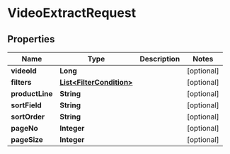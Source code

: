

# VideoExtractRequest


## Properties

Name | Type | Description | Notes
------------ | ------------- | ------------- | -------------
**videoId** | **Long** |  |  [optional]
**filters** | [**List&lt;FilterCondition&gt;**](FilterCondition.md) |  |  [optional]
**productLine** | **String** |  |  [optional]
**sortField** | **String** |  |  [optional]
**sortOrder** | **String** |  |  [optional]
**pageNo** | **Integer** |  |  [optional]
**pageSize** | **Integer** |  |  [optional]



